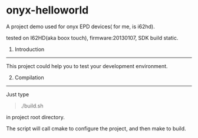 onyx-helloworld
===============

A project demo used for onyx EPD devices( for me, is i62hd).

tested on I62HD(aka boox touch), firmware:20130107, SDK build static.

1. Introduction
---------------
This project could help you to test your development environment.

2. Compilation
---------------
Just type
>	./build.sh

in project root directory.

The script will call cmake to configure the project, and then make to build.
